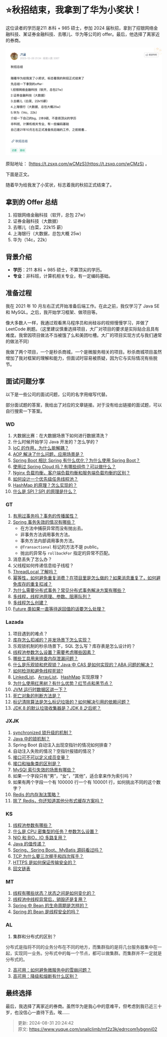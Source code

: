 # ⭐️秋招结束，我拿到了华为小奖状！

这位读者的学历是211 本科 + 985 硕士，参加 2024 届秋招，拿到了招银网络金融科技、某证券金融科技、去哪儿、华为等公司的 offer。最后，他选择了离家近的券商。

![1725089503322-b34bb4f8-5c6b-4ea7-9d45-fd27e0660ccd.webp](./img/o8xFgywYR7Ft5qGb/1725089503322-b34bb4f8-5c6b-4ea7-9d45-fd27e0660ccd-728862.webp)

原贴地址： [https://t.zsxq.com/wCMzS](https://t.zsxq.com/wCMzS) 。



下面是正文。



随着华为给我发了小奖状，标志着我的秋招正式结束了。

## 拿到的 Offer 总结
1. 招银网络金融科技（软开，总包 27w）
2. 证券金融科技（大数据）
3. 去哪儿（白菜，22k15 薪）
4. 上海银行（大数据，总包大概 25w）
5. 华为（14c，22k）

## 背景介绍
+ **学历**：211 本科 + 985 硕士，不算顶尖的学历。
+ **专业**：非科班，计算机相关专业，有一定编码基础。

## 准备过程
我在 2021 年 10 月左右正式开始准备后端工作。在此之前，我仅学习了 Java SE 和 MySQL。之后，我开始学习框架、做项目等。



像大多数人一样，我通过观看黑马程序员和尚硅谷的视频慢慢学习，并做了 LeetCode 刷题。（这里建议慎重选择项目，大厂对项目的要求是实际贴合且具有难度。我曾因项目做法不当被饿了么和美团吐槽。大厂的项目实现方式与我们通常的做法不同）



我做了两个项目，一个是秒杀商城，一个是微服务相关的项目。秒杀商城项目虽然增加了我对框架的理解和能力，但面试时容易被质疑，因为它与实际情况有些脱节。

## 面试问题分享
以下是一些公司的面试问题，公司的名字用缩写代替。



部分面试题的答案，我给出了对应的文章链接。对于没有给出链接的面试题，可以自行搜索一下答案。 

### WD
1. 大数据比赛：在大数据场景下如何进行数据清洗？
2. 什么时候开始学习 Java 开发的？怎么学的？
3. [IoC 的作用，为什么能解耦？](https://mp.weixin.qq.com/s/ab-MLI2VyK9fdTtio5Y9Wg)
4. [AOP 解决了什么问题，应用场景是？](https://mp.weixin.qq.com/s/ab-MLI2VyK9fdTtio5Y9Wg)
5. [Spring Boot 相比 Spring 有什么优化？为什么使用 Spring Boot？](https://mp.weixin.qq.com/s/lPE7hE0KmiJONeJmsTMv_g)
6. [使用过 Spring Cloud 吗？有哪些组件？可以做什么？](https://mp.weixin.qq.com/s/JNJIKnUMc0MU_i2VNXb50A)
7. [Nginx 负载均衡，客户端负载均衡和服务端负载均衡的区别？](https://mp.weixin.qq.com/s/JNJIKnUMc0MU_i2VNXb50A)
8. [如何设计一个优先级任务线程池？](https://mp.weixin.qq.com/s/Inn3bXaML1X0PaXO9jH3dg)
9. [HashMap 的原理？怎么实现的？](https://mp.weixin.qq.com/s/QLhzNoLfpEmyYf5qW8RXjA)
10. [什么是 SPI？SPI 的原理是什么？](https://mp.weixin.qq.com/s?__biz=Mzg2OTA0Njk0OA==&mid=2247533798&idx=1&sn=033f48a9569d29f04ee838f6b9b4d891&chksm=cea10b2df9d6823b6c8f7c033613cf53010dbbd34d209f7c2d8f93f86563fddf56166956356c&token=8884734&lang=zh_CN#rd)

### GT
1. [有用过事务吗？事务的传播属性？](https://javaguide.cn/system-design/framework/spring/spring-transaction.html)
2. [Spring 事务失效的情况有哪些？](https://javaguide.cn/system-design/framework/spring/spring-transaction.html)
    - 在方法中捕获异常而没有抛出去。
    - 非事务方法调用事务方法。
    - 事务方法内部调用事务方法。
    - `@Transactional` 标记的方法不是 public。
    - 抛出的异常与 `rollbackFor` 指定的异常不匹配。
1. 消息丢失了怎么办？
2. 父线程如何传递信息给子线程？
3. [ThreadLocal 了解吗？](https://javaguide.cn/java/concurrent/threadlocal.html)
4. [幂等性，如何避免重复消费？在项目里是怎么做的？如果消息重复了，如何避免库存的重复扣减？](https://www.yuque.com/snailclimb/mf2z3k/mlnfrc6kk95kmli6)
5. [为什么需要分布式事务？常见分布式事务解决方案有哪些？](https://mp.weixin.qq.com/s?__biz=Mzg2OTA0Njk0OA==&mid=2247494827&idx=1&sn=aa5d7401d53b1ca61b5e49462262bd22&chksm=cea1a360f9d62a761dff15a682f69fcacdd5b70a8afc4e1114cc7f6704b31d9aa3ad82ae5233&token=975293393&lang=zh_CN#rd)
6. [多线程，线程池原理、参数、阻塞队列？](https://javaguide.cn/java/concurrent/java-thread-pool-summary.html)
7. [多线程怎么创建？](https://javaguide.cn/java/concurrent/java-concurrent-questions-01.html)
8. [Future 类如果一直等待返回值的话要怎么处理？](https://javaguide.cn/java/concurrent/completablefuture-intro.html)

### Lazada
1. 项目遇到的难点？
2. [库存怎么扣减的？并发场景下怎么实现？](https://www.yuque.com/snailclimb/mf2z3k/wividn)
3. 乐观锁机制的秒杀场景下，SQL 怎么写？库存表是怎么设计的？
4. [线程池参数怎么设置？需要考虑哪些因素？](https://mp.weixin.qq.com/s/GAHsGwaddjw8to46rSP_TA)
5. [哪些工具用来排查内存泄漏问题？](https://t.zsxq.com/0fobVUIx7)
6. [什么是乐观锁和悲观锁？Java 中 CAS 是如何实现的？ABA 问题的解决？](https://mp.weixin.qq.com/s/L05pSKz07zTU_6uJSKjV1w)
7. [如何检测和避免线程死锁?](https://mp.weixin.qq.com/s/RTSPH23dTvLA3hOBT7CwtQ)
8. [LinkedList](https://javaguide.cn/java/collection/linkedlist-source-code.html)、[ArrayList](https://javaguide.cn/java/collection/arraylist-source-code.html)、[HashMap](https://javaguide.cn/java/collection/hashmap-source-code.html) 实现原理？
9. [为什么使用红黑树？有什么优势？红节点和黑节点？](https://javaguide.cn/cs-basics/data-structure/red-black-tree.html)
10. [JVM 运行时数据区讲一下？](https://javaguide.cn/java/jvm/memory-area.html)
11. [死亡对象的判断方法是？](https://javaguide.cn/java/jvm/jvm-garbage-collection.html)
12. [标记清除算法是怎么标记垃圾的？如何解决引用的依赖问题？](https://javaguide.cn/java/jvm/jvm-garbage-collection.html)
13. [JDK 8 的默认垃圾收集器是？JDK 8 之后呢？](https://javaguide.cn/java/jvm/jvm-garbage-collection.html)

### JXJK
1. [synchronized 锁升级的机制？](https://www.cnblogs.com/star95/p/17542850.html)
2. [Java 中的锁机制？](https://zhuanlan.zhihu.com/p/71156910)
3. Spring Boot 自动注入出现空指针的情况如何排查？
4. 自动注入失败的情况？空指针报错的情况？
5. [接口可不可以定义成员变量？](https://javaguide.cn/java/basis/java-basic-questions-02.html)
6. [接口和抽象类的区别是？](https://javaguide.cn/java/basis/java-basic-questions-02.html)
7. [MySQl 索引失效的场景有哪些？](https://mp.weixin.qq.com/s/mwME3qukHBFul57WQLkOYg)
8. 如果一个字段只有“男”，“女”，“其他”，适合拿来作为索引吗？
9. 如果有两个字段一个有 100000 行一个有 100001 行，如何挑出不同的这个数字？
10. [Redis 的内存淘汰策略？](https://mp.weixin.qq.com/s/xkHyitlakAAhVEm86u_I_Q)
11. [除了 Redis，你还知道其他分布式缓存方案吗？](https://mp.weixin.qq.com/s/wLaBKGqFduAYTFRhnVgXNA)

### KS
1. [线程池参数有哪些？](https://javaguide.cn/java/concurrent/java-thread-pool-summary.html)
2. [什么是 CPU 密集型的任务？参数怎么设置？](https://mp.weixin.qq.com/s/GAHsGwaddjw8to46rSP_TA)
3. [NIO 和 BIO，IO 多路复用？](https://javaguide.cn/java/io/io-model.html)
4. [Java 的值传递？](https://javaguide.cn/java/basis/why-there-only-value-passing-in-java.html)
5. [Spring、Spring Boot、MyBatis 源码看过吗？](https://mp.weixin.qq.com/s/QLhzNoLfpEmyYf5qW8RXjA)
6. [TCP 为什么要三次握手和四次挥手？](https://mp.weixin.qq.com/s/WM4FlrTFzGzTEiA415FvbA)
7. [HTTPS 是如何保证传输安全的？](https://mp.weixin.qq.com/s/_SNaXy4qeWGhhPFg8O1zmw)
8. [回文链表](https://leetcode.cn/problems/palindrome-linked-list/)

### MT
1. [线程有哪些状态？状态之间是如何变化的？](https://javaguide.cn/java/concurrent/java-concurrent-questions-01.html)
2. [线程池中线程异常后，销毁还是复用？](https://mp.weixin.qq.com/s/fPH6hY1uPgV2Iqce6sMrDg)
3. [Spring 中 Bean 的生命周期是怎样的？](https://mp.weixin.qq.com/s/eHeGa-YMYAEAZ0Meb1V7mA)
4. [Spring 的 Bean 是线程安全的吗？](https://mp.weixin.qq.com/s/LJt2z3eT9Tx0b97X0djXEw)

### AL
1. 集群和分布式的区别？

<font style="color:rgb(51, 51, 51);">分布式是指将不同的业务分布在不同的地方，而集群指的是将几台服务器集中在一起，实现同一业务。分布式中的每一个节点，都可以做集群。而集群并不一定就是分布式的。</font>

2. [高可用：如何避免微服务中的雪崩问题？](https://www.yuque.com/snailclimb/mf2z3k/mt8dad)
3. [高可用：降级和熔断有什么区别？](https://www.yuque.com/snailclimb/mf2z3k/yy2l56)

## 最终选择
最后，我选择了离家近的券商。虽然华为是我心中的意难平，但考虑到我已近三十岁，也没信心一直待下去。唉……



> 更新: 2024-08-31 20:24:42  
> 原文: <https://www.yuque.com/snailclimb/mf2z3k/edrrcom1ybgnni02>